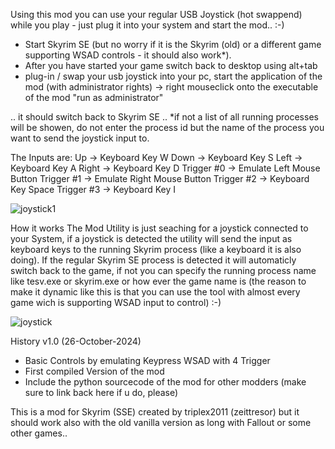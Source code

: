 Using this mod you can use your regular USB Joystick (hot swappend) while you play - just plug it into your system and start the mod.. :-)

- Start Skyrim SE (but no worry if it is the Skyrim (old) or a different game supporting WSAD controls - it should also work*).
- After you have started your game switch back to desktop using alt+tab
- plug-in / swap your usb joystick into your pc, start the application of the mod (with administrator rights)
  -> right mouseclick onto the executable of the mod "run as administrator"

.. it should switch back to Skyrim SE .. *if not a list of all running processes will be showen, do not enter
the process id but the name of the process you want to send the joystick input to.

The Inputs are:
Up -> Keyboard Key W
Down -> Keyboard Key S
Left -> Keyboard Key A
Right -> Keyboard Key D
Trigger #0 -> Emulate Left Mouse Button
Trigger #1 -> Emulate Right Mouse Button
Trigger #2 -> Keyboard Key Space
Trigger #3 -> Keyboard Key I

![joystick1](https://github.com/user-attachments/assets/1127c943-a662-4482-b88f-6786e3cf825b)

How it works
The Mod Utility is just seaching for a joystick connected to your System, if a joystick is detected the utility will send the input as keyboard keys
to the running Skyrim process (like a keyboard it is also doing). If the regular Skyrim SE process is detected it will automaticly switch back to the game,
if not you can specify the running process name like tesv.exe or skyrim.exe or how ever the game name is (the reason to make it dynamic like this is
that you can use the tool with almost every game wich is supporting WSAD input to control) :-)

![joystick](https://github.com/user-attachments/assets/76606d44-fec9-4f94-bc15-ee5abd0d3475)

History
v1.0 (26-October-2024)
- Basic Controls by emulating Keypress WSAD with 4 Trigger
- First compiled Version of the mod
- Include the python sourcecode of the mod for other modders (make sure to link back here if u do, please)

This is a mod for Skyrim (SSE) created by triplex2011 (zeittresor) but it should work also with the old vanilla version as long with Fallout or some other games..
